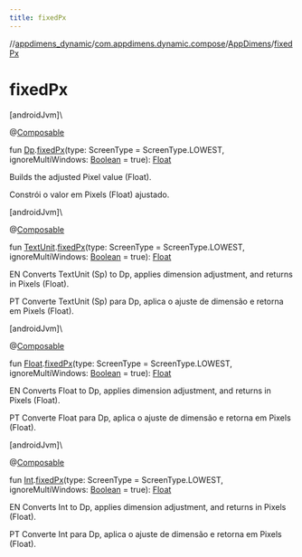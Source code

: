 ```yaml
---
title: fixedPx
---
```

//[appdimens_dynamic](../../../index.html)/[com.appdimens.dynamic.compose](../index.html)/[AppDimens](index.html)/[fixedPx](fixed-px.html)



# fixedPx



[androidJvm]\




@[Composable](https://developer.android.com/reference/kotlin/androidx/compose/runtime/Composable.html)



fun [Dp](https://developer.android.com/reference/kotlin/androidx/compose/ui/unit/Dp.html).[fixedPx](fixed-px.html)(type: ScreenType = ScreenType.LOWEST, ignoreMultiWindows: [Boolean](https://kotlinlang.org/api/core/kotlin-stdlib/kotlin/-boolean/index.html) = true): [Float](https://kotlinlang.org/api/core/kotlin-stdlib/kotlin/-float/index.html)



Builds the adjusted Pixel value (Float).



Constrói o valor em Pixels (Float) ajustado.





[androidJvm]\




@[Composable](https://developer.android.com/reference/kotlin/androidx/compose/runtime/Composable.html)



fun [TextUnit](https://developer.android.com/reference/kotlin/androidx/compose/ui/unit/TextUnit.html).[fixedPx](fixed-px.html)(type: ScreenType = ScreenType.LOWEST, ignoreMultiWindows: [Boolean](https://kotlinlang.org/api/core/kotlin-stdlib/kotlin/-boolean/index.html) = true): [Float](https://kotlinlang.org/api/core/kotlin-stdlib/kotlin/-float/index.html)



EN Converts TextUnit (Sp) to Dp, applies dimension adjustment, and returns in Pixels (Float).



PT Converte TextUnit (Sp) para Dp, aplica o ajuste de dimensão e retorna em Pixels (Float).





[androidJvm]\




@[Composable](https://developer.android.com/reference/kotlin/androidx/compose/runtime/Composable.html)



fun [Float](https://kotlinlang.org/api/core/kotlin-stdlib/kotlin/-float/index.html).[fixedPx](fixed-px.html)(type: ScreenType = ScreenType.LOWEST, ignoreMultiWindows: [Boolean](https://kotlinlang.org/api/core/kotlin-stdlib/kotlin/-boolean/index.html) = true): [Float](https://kotlinlang.org/api/core/kotlin-stdlib/kotlin/-float/index.html)



EN Converts Float to Dp, applies dimension adjustment, and returns in Pixels (Float).



PT Converte Float para Dp, aplica o ajuste de dimensão e retorna em Pixels (Float).





[androidJvm]\




@[Composable](https://developer.android.com/reference/kotlin/androidx/compose/runtime/Composable.html)



fun [Int](https://kotlinlang.org/api/core/kotlin-stdlib/kotlin/-int/index.html).[fixedPx](fixed-px.html)(type: ScreenType = ScreenType.LOWEST, ignoreMultiWindows: [Boolean](https://kotlinlang.org/api/core/kotlin-stdlib/kotlin/-boolean/index.html) = true): [Float](https://kotlinlang.org/api/core/kotlin-stdlib/kotlin/-float/index.html)



EN Converts Int to Dp, applies dimension adjustment, and returns in Pixels (Float).



PT Converte Int para Dp, aplica o ajuste de dimensão e retorna em Pixels (Float).



